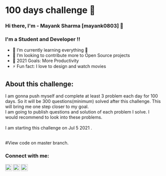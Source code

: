 # 100 days challenge 👋
### Hi there, I'm <Name>- Mayank Sharma [mayank0803] 👋

### I'm a Student and Developer !!

- 🌱 I’m currently learning everything 🤣
- 👯 I’m looking to contribute more to Open Source projects
- 🥅 2021 Goals: More Productivity
- ⚡ Fun fact: I love to design and watch movies

## About this challenge:

I am gonna push myself and complete at least 3 problem each day for 100 days. So it will be 300 questions(minimum) solved after this challenge. This will bring me one step closer to my goal.
<br />
I am going to publish questions and solution of each problem I solve. I would recommend to look into these problems.
<br /> <br />
I am starting this challenge on Jul 5 2021 .
<br />
<br />

#View code on master branch.

### Connect with me:

<img align="left" alt="grapherr_10 | Twitter" width="22px" src="https://cdn.jsdelivr.net/npm/simple-icons@v3/icons/twitter.svg" />
<img align="left" alt="codex-99 | LinkedIn" width="22px" src="https://cdn.jsdelivr.net/npm/simple-icons@v3/icons/linkedin.svg" />
<img align="left" alt="grapherr_10 | Instagram" width="22px" src="https://cdn.jsdelivr.net/npm/simple-icons@v3/icons/instagram.svg" />

<br />
